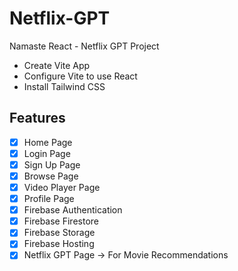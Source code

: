 # Netflix-GPT

 Namaste React - Netflix GPT Project

- Create Vite App
- Configure Vite to use React
- Install Tailwind CSS

## Features

- [x] Home Page
- [x] Login Page
- [x] Sign Up Page
- [x] Browse Page
- [x] Video Player Page
- [x] Profile Page
- [x] Firebase Authentication
- [x] Firebase Firestore
- [x] Firebase Storage
- [x] Firebase Hosting
- [x] Netflix GPT Page -> For Movie Recommendations
